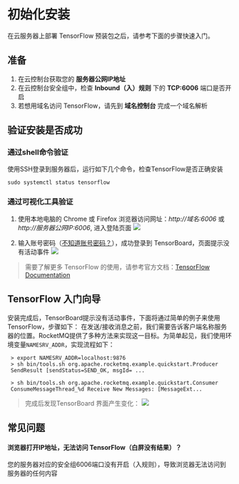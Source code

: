 # 初始化安装

在云服务器上部署 TensorFlow 预装包之后，请参考下面的步骤快速入门。

## 准备

1. 在云控制台获取您的 **服务器公网IP地址** 
2. 在云控制台安全组中，检查 **Inbound（入）规则** 下的 **TCP:6006** 端口是否开启
3. 若想用域名访问 TensorFlow，请先到 **域名控制台** 完成一个域名解析

## 验证安装是否成功

### 通过shell命令验证

使用SSH登录到服务器后，运行如下几个命令，检查TensorFlow是否正确安装
```
sudo systemctl status tensorflow
```

### 通过可视化工具验证
1. 使用本地电脑的 Chrome 或 Firefox 浏览器访问网址：*http://域名:6006* 或 *http://服务器公网IP:6006*, 进入登陆页面
   ![](https://libs.websoft9.com/Websoft9/DocsPicture/zh/tensorflow/tensorflow-loginonly-websoft9.png)

2. 输入账号密码（[不知道账号密码？](/zh/stack-accounts.md#rocketmq)），成功登录到 TensorBoard，页面提示没有活动事件
   ![](https://libs.websoft9.com/Websoft9/DocsPicture/zh/tensorflow/tensorflow-board-websoft9.png)

> 需要了解更多 TensorFlow 的使用，请参考官方文档：[TensorFlow Documentation](https://www.tensorflow.org/install)

## TensorFlow 入门向导

安装完成后，TensorBoard提示没有活动事件，下面将通过简单的例子来使用TensorFlow，步骤如下：
在发送/接收消息之前，我们需要告诉客户端名称服务器的位置。RocketMQ提供了多种方法来实现这一目标。为简单起见，我们使用环境变量`NAMESRV_ADDR`，实现流程如下：
```
 > export NAMESRV_ADDR=localhost:9876
 > sh bin/tools.sh org.apache.rocketmq.example.quickstart.Producer
 SendResult [sendStatus=SEND_OK, msgId= ...

 > sh bin/tools.sh org.apache.rocketmq.example.quickstart.Consumer
 ConsumeMessageThread_%d Receive New Messages: [MessageExt...
```
 >完成后发现TensorBoard 界面产生变化：
 ![](https://libs.websoft9.com/Websoft9/DocsPicture/zh/rocketmq/rocketmq-send-websoft9.png)



## 常见问题

#### 浏览器打开IP地址，无法访问 TensorFlow（白屏没有结果）？

您的服务器对应的安全组6006端口没有开启（入规则），导致浏览器无法访问到服务器的任何内容